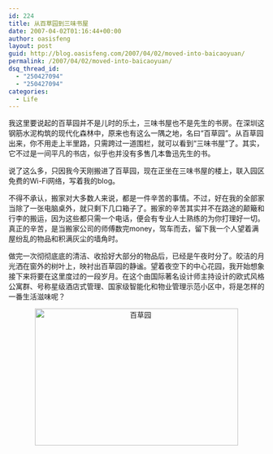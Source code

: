 ```yaml
---
id: 224
title: 从百草园到三味书屋
date: 2007-04-02T01:16:44+00:00
author: oasisfeng
layout: post
guid: http://blog.oasisfeng.com/2007/04/02/moved-into-baicaoyuan/
permalink: /2007/04/02/moved-into-baicaoyuan/
dsq_thread_id:
  - "250427094"
  - "250427094"
categories:
  - Life
---
```

我这里要说起的百草园并不是儿时的乐土，三味书屋也不是先生的书房。在深圳这钢筋水泥构筑的现代化森林中，原来也有这么一隅之地，名曰“百草园”。从百草园出来，你不用走上半里路，只需跨过一道围栏，就可以看到“三味书屋”了。其实，它不过是一间平凡的书店，似乎也并没有多售几本鲁迅先生的书。

说了这么多，只因我今天刚搬进了百草园，现在正坐在三味书屋的楼上，联入园区免费的Wi-Fi网络，写着我的blog。

不得不承认，搬家对大多数人来说，都是一件辛苦的事情。不过，好在我的全部家当除了一张电脑桌外，就只剩下几口箱子了。搬家的辛苦其实并不在路途的颠簸和行李的搬运，因为这些都只需一个电话，便会有专业人士熟练的为你打理好一切。真正的辛苦，是当搬家公司的师傅数完money，驾车而去，留下我一个人望着满屋纷乱的物品和积满灰尘的墙角时。

做完一次彻彻底底的清洁、收拾好大部分的物品后，已经是午夜时分了。皎洁的月光洒在窗外的树叶上，映衬出百草园的静谧。望着夜空下的中心花园，我开始想象接下来将要在这里度过的一段岁月。在这个由国际著名设计师主持设计的欧式风格公寓群、号称星级酒店式管理、国家级智能化和物业管理示范小区中，将是怎样的一番生活滋味呢？

<p style="text-align: center">
  <img src="https://blog.oasisfeng.com/wp-content/uploads/2007/04/baicaoyuan.jpg" alt="百草园" height="270" width="400" />
</p>